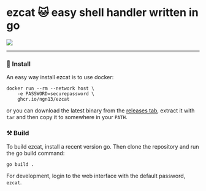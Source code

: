 # ezcat 🐱 easy shell handler written in go
![](/assets/showcase.gif)

---

### 🚀 Install 
An easy way install ezcat is to use docker:
```
docker run --rm --network host \
    -e PASSWORD=securepassword \
    ghcr.io/ngn13/ezcat
```
or you can download the latest binary from the [releases tab](https://github.com/ngn13/ezcat/releases),
extract it with `tar` and then copy it to somewhere in your `PATH`.

### ⚒️ Build
To build ezcat, install a recent version go. Then clone the repository and run the go build command:
```bash
go build .
```
For development, login to the web interface with the default password, `ezcat`.
